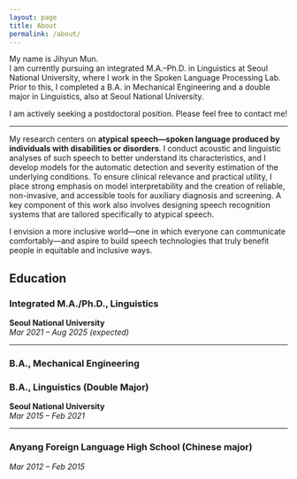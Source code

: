 ```yaml
---
layout: page
title: About
permalink: /about/
---
```


My name is Jihyun Mun.  
I am currently pursuing an integrated M.A.–Ph.D. in Linguistics at Seoul National University, where I work in the Spoken Language Processing Lab.  
Prior to this, I completed a B.A. in Mechanical Engineering and a double major in Linguistics, also at Seoul National University.

I am actively seeking a postdoctoral position. Please feel free to contact me!

---

My research centers on **atypical speech—spoken language produced by individuals with disabilities or disorders**. 
I conduct acoustic and linguistic analyses of such speech to better understand its characteristics, and I develop models for the automatic detection and severity estimation of the underlying conditions. 
To ensure clinical relevance and practical utility, I place strong emphasis on model interpretability and the creation of reliable, non-invasive, and accessible tools for auxiliary diagnosis and screening.
A key component of this work also involves designing speech recognition systems that are tailored specifically to atypical speech.

I envision a more inclusive world—one in which everyone can communicate comfortably—and aspire to build speech technologies that truly benefit people in equitable and inclusive ways.


## Education

### Integrated M.A./Ph.D., Linguistics  
**Seoul National University**  
*Mar 2021 – Aug 2025 (expected)*

<hr />

### B.A., Mechanical Engineering  
### B.A., Linguistics (Double Major)  
**Seoul National University**  
*Mar 2015 – Feb 2021*

<hr />

### Anyang Foreign Language High School (Chinese major)  
*Mar 2012 – Feb 2015*
